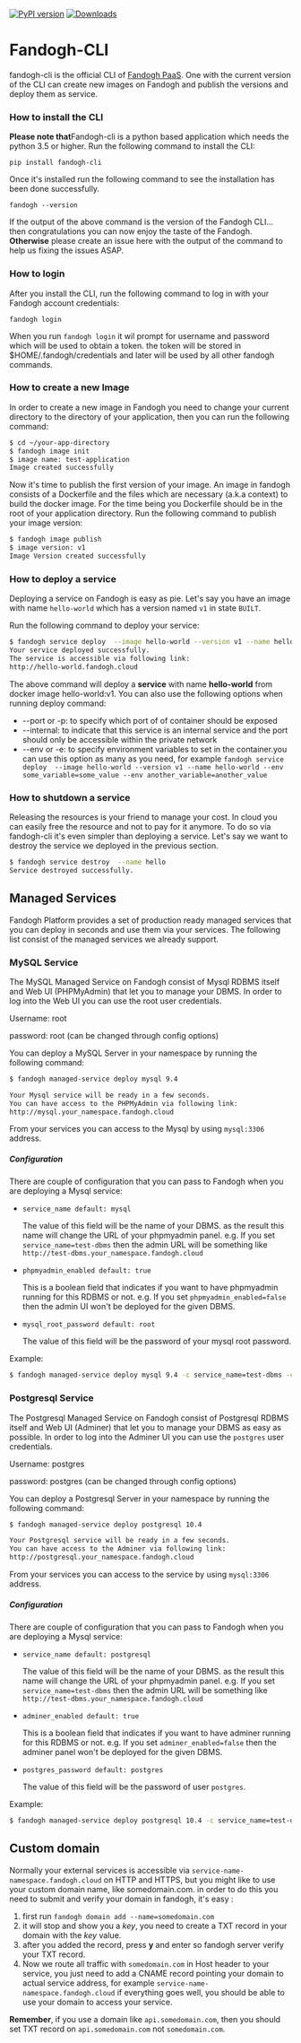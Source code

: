 [![PyPI version](https://badge.fury.io/py/fandogh_cli.svg)](https://badge.fury.io/py/fandogh_cli)
[![Downloads](http://pepy.tech/badge/fandogh-cli)](http://pepy.tech/project/fandogh-cli)


Fandogh-CLI
======

fandogh-cli is the official CLI of [Fandogh PaaS](http://fandogh.cloud). 
One with the current version of the CLI can create new images on Fandogh and publish the versions and deploy them as service.

### How to install the CLI

<b>Please note that</b>Fandogh-cli is a python based application which needs the python 3.5 or higher. 
Run the following command to install the CLI:

`pip install fandogh-cli`  

Once it's installed run the following command to see the installation has been done successfully.

`fandogh --version`

If the output of the above command is the version of the Fandogh CLI... then congratulations you can now enjoy the taste of the Fandogh.
<b>Otherwise</b> please create an issue here with the output of the command to help us fixing the issues ASAP.

### How to login

After you install the CLI, run the following command to log in with your Fandogh account credentials:

`fandogh login` 

When you run `fandogh login` it wil prompt for username and password which will be used to obtain a token. the token will be stored in $HOME/.fandogh/credentials and later will be used by all other fandogh commands.

### How to create a new Image

In order to create a new image in Fandogh you need to change your current directory to the directory of your application, 
then you can run the following command:

```bash
$ cd ~/your-app-directory
$ fandogh image init
$ image name: test-application
Image created successfully
```

Now it's time to publish the first version of your image. An image in fandogh consists of a Dockerfile and the files which are necessary (a.k.a context) to build the docker image. For the time being you Dockerfile should be in the root of your application directory.
Run the following command to publish your image version:

```bash
$ fandogh image publish 
$ image version: v1
Image Version created successfully
```

### How to deploy a service

Deploying a service on Fandogh is easy as pie. Let's say you have an image with name `hello-world` 
which has a version named `v1` in state `BUILT`.

Run the following command to deploy your service:
```bash
$ fandogh service deploy  --image hello-world --version v1 --name hello-world
Your service deployed successfully.
The service is accessible via following link:
http://hello-world.fandogh.cloud
```
The above command will deploy a <b>service</b> with name <b>hello-world</b> from docker image hello-world:v1.
You can also use the following options when running deploy command:  

- --port or -p: to specify which port of of container should be exposed
- --internal: to indicate that this service is an internal service and the port should only be accessible within the private network
- --env or -e: to specify environment variables to set in the container.you can use this option as many as you need, for example `fandogh service deploy  --image hello-world --version v1 --name hello-world --env some_variable=some_value --env another_variable=another_value`



### How to shutdown a service

Releasing the resources is your friend to manage your cost. In cloud you can easily free the resource and not to pay for it anymore.
To do so via fandogh-cli it's even simpler than deploying a service. Let's say we want to destroy the service we deployed in the previous section.
 
```bash
$ fandogh service destroy  --name hello
Service destroyed successfully.
```

## Managed Services

Fandogh Platform provides a set of production ready managed services that you can deploy in seconds and use them via your services. 
The following list consist of the managed services we already support.

### MySQL Service

The MySQL Managed Service on Fandogh consist of Mysql RDBMS itself and Web UI (PHPMyAdmin) that let you to manage your DBMS.
In order to log into the Web UI you can use the root user credentials.
 
Username: root

password: root (can be changed through config options)

You can deploy a MySQL Server in your namespace by running the following command:

```bash
$ fandogh managed-service deploy mysql 9.4

Your Mysql service will be ready in a few seconds.
You can have access to the PHPMyAdmin via following link:
http://mysql.your_namespace.fandogh.cloud
```  

From your services you can access to the Mysql by using `mysql:3306` address. 

##### Configuration
There are couple of configuration that you can pass to Fandogh when you are deploying a Mysql service:

* `service_name default: mysql` 

    The value of this field will be the name of your DBMS. as the result this name will change the URL of your phpmyadmin panel. 
    e.g. If you set `service_name=test-dbms` then the admin URL will be something like `http://test-dbms.your_namespace.fandogh.cloud`
* `phpmyadmin_enabled default: true`  

    This is a boolean field that indicates if you want to have phpmyadmin running for this RDBMS or not.
    e.g. If you set `phpmyadmin_enabled=false` then the admin UI won't be deployed for the given DBMS.
* `mysql_root_password default: root`
 
    The value of this field will be the password of your mysql root password.
    
Example:
```bash
$ fandogh managed-service deploy mysql 9.4 -c service_name=test-dbms -c phpmyadmin_enabled=false -c mysql_root_password=test123
```

### Postgresql Service

The Postgresql Managed Service on Fandogh consist of Postgresql RDBMS itself and Web UI (Adminer) that let you to manage your DBMS as easy as possible.
In order to log into the Adminer UI you can use the `postgres` user credentials.
 
Username: postgres

password: postgres (can be changed through config options)

You can deploy a Postgresql Server in your namespace by running the following command:

```bash
$ fandogh managed-service deploy postgresql 10.4

Your Postgresql service will be ready in a few seconds.
You can have access to the Adminer via following link:
http://postgresql.your_namespace.fandogh.cloud
```  

From your services you can access to the service by using `mysql:3306` address. 

##### Configuration
There are couple of configuration that you can pass to Fandogh when you are deploying a Mysql service:

* `service_name default: postgresql` 

    The value of this field will be the name of your DBMS. as the result this name will change the URL of your phpmyadmin panel. 
    e.g. If you set `service_name=test-dbms` then the admin URL will be something like `http://test-dbms.your_namespace.fandogh.cloud`
* `adminer_enabled default: true`  

    This is a boolean field that indicates if you want to have adminer running for this RDBMS or not.
    e.g. If you set `adminer_enabled=false` then the adminer panel won't be deployed for the given DBMS.
    
* `postgres_password default: postgres`
 
    The value of this field will be the password of user `postgres`.
    
Example:
```bash
$ fandogh managed-service deploy postgresql 10.4 -c service_name=test-dbms -c adminer_enabled=false -c postgres_password=test123
```


## Custom domain
Normally your external services is accessible via `service-name-namespace.fandogh.cloud` on HTTP and HTTPS,
but you might like to use your custom domain name, like somedomain.com.
in order to do this you need to submit and verify your domain in fandogh, it's easy :
1. first run `fandogh domain add --name=somedomain.com`
2. it will stop and show you a *key*, you need to create a TXT record in your domain with the *key* value.
3. after you added the record, press **y** and enter so fandogh server verify your TXT record.
4. Now we route all traffic with `somedomain.com` in Host header to your service, you just need to add a CNAME record
pointing your domain to actual service address, for example `service-name-namespace.fandogh.cloud`
if everything goes well, you should be able to use your domain to access your service.

**Remember**, if you use a domain like `api.somedomain.com`, then you should set TXT record on `api.somedomain.com` not `somedomain.com`.

